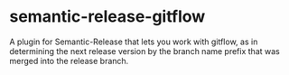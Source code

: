 # semantic-release-gitflow
A plugin for Semantic-Release that lets you work with gitflow, as in determining the next release version by the branch name prefix that was merged into the release branch.

